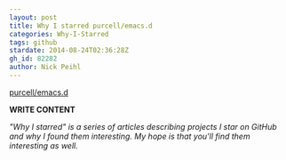 ```yaml
---
layout: post
title: Why I starred purcell/emacs.d
categories: Why-I-Starred
tags: github
stardate: 2014-08-24T02:36:28Z
gh_id: 82282
author: Nick Peihl
---
```


[purcell/emacs.d](https://github.com/purcell/emacs.d)

**WRITE CONTENT**

*"Why I starred" is a series of articles describing projects I star on GitHub and why I found them interesting. My hope is that you'll find them interesting as well.*

